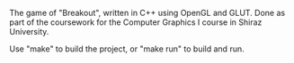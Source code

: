 The game of "Breakout", written in C++ using OpenGL and GLUT.
Done as part of the coursework for the Computer Graphics I course in Shiraz University.

Use "make" to build the project, or "make run" to build and run.